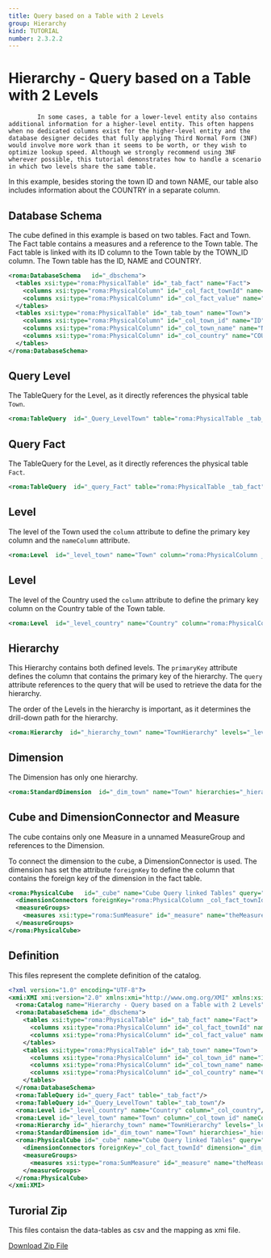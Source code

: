 ```yaml
---
title: Query based on a Table with 2 Levels
group: Hierarchy
kind: TUTORIAL
number: 2.3.2.2
---
```

# Hierarchy - Query based on a Table with 2 Levels

            In some cases, a table for a lower-level entity also contains additional information for a higher-level entity. This often happens when no dedicated columns exist for the higher-level entity and the database designer decides that fully applying Third Normal Form (3NF) would involve more work than it seems to be worth, or they wish to optimize lookup speed. Although we strongly recommend using 3NF wherever possible, this tutorial demonstrates how to handle a scenario in which two levels share the same table.

In this example, besides storing the town ID and town NAME, our table also includes information about the COUNTRY in a separate column.


## Database Schema

The cube defined in this example is based on two tables. Fact and Town. The Fact table contains a measures and a reference to the Town table. The Fact table is linked with its ID column to the Town table by the TOWN_ID column. The Town table has the ID, NAME and COUNTRY.


```xml
<roma:DatabaseSchema   id="_dbschema">
  <tables xsi:type="roma:PhysicalTable" id="_tab_fact" name="Fact">
    <columns xsi:type="roma:PhysicalColumn" id="_col_fact_townId" name="TOWN_ID" type="Integer"/>
    <columns xsi:type="roma:PhysicalColumn" id="_col_fact_value" name="VALUE" type="Integer"/>
  </tables>
  <tables xsi:type="roma:PhysicalTable" id="_tab_town" name="Town">
    <columns xsi:type="roma:PhysicalColumn" id="_col_town_id" name="ID" type="Integer"/>
    <columns xsi:type="roma:PhysicalColumn" id="_col_town_name" name="NAME"/>
    <columns xsi:type="roma:PhysicalColumn" id="_col_country" name="COUNTRY"/>
  </tables>
</roma:DatabaseSchema>

```

## Query Level

The TableQuery for the Level, as it directly references the physical table `Town`.


```xml
<roma:TableQuery  id="_Query_LevelTown" table="roma:PhysicalTable _tab_town"/>

```

## Query Fact

The TableQuery for the Level, as it directly references the physical table `Fact`.


```xml
<roma:TableQuery  id="_query_Fact" table="roma:PhysicalTable _tab_fact"/>

```

## Level

The level  of the Town used the `column` attribute to define the primary key column and the `nameColumn` attribute.




```xml
<roma:Level  id="_level_town" name="Town" column="roma:PhysicalColumn _col_town_id" nameColumn="roma:PhysicalColumn _col_town_name"/>

```

## Level

The level  of the Country used the `column` attribute to define the primary key column on the Country table of the Town table.


```xml
<roma:Level  id="_level_country" name="Country" column="roma:PhysicalColumn _col_country"/>

```

## Hierarchy

This Hierarchy contains both defined levels. The `primaryKey` attribute defines the column that contains the primary key of the hierarchy. The `query` attribute references to the query that will be used to retrieve the data for the hierarchy.

The order of the Levels in the hierarchy is important, as it determines the drill-down path for the hierarchy.


```xml
<roma:Hierarchy  id="_hierarchy_town" name="TownHierarchy" levels="_level_country _level_town" primaryKey="roma:PhysicalColumn _col_town_id" query="roma:TableQuery _Query_LevelTown"/>

```

## Dimension

The Dimension has only one hierarchy.


```xml
<roma:StandardDimension  id="_dim_town" name="Town" hierarchies="_hierarchy_town"/>

```

## Cube and DimensionConnector and Measure

The cube contains only one Measure in a unnamed MeasureGroup and references to the Dimension.

To connect the dimension to the cube, a DimensionConnector is used. The dimension has set the attribute `foreignKey` to define the column that contains the foreign key of the dimension in the fact table.


```xml
<roma:PhysicalCube   id="_cube" name="Cube Query linked Tables" query="roma:TableQuery _query_Fact">
  <dimensionConnectors foreignKey="roma:PhysicalColumn _col_fact_townId" dimension="roma:StandardDimension _dim_town"/>
  <measureGroups>
    <measures xsi:type="roma:SumMeasure" id="_measure" name="theMeasure" column="roma:PhysicalColumn _col_fact_value"/>
  </measureGroups>
</roma:PhysicalCube>

```


## Definition

This files represent the complete definition of the catalog.

```xml
<?xml version="1.0" encoding="UTF-8"?>
<xmi:XMI xmi:version="2.0" xmlns:xmi="http://www.omg.org/XMI" xmlns:xsi="http://www.w3.org/2001/XMLSchema-instance" xmlns:roma="https://www.daanse.org/spec/org.eclipse.daanse.rolap.mapping">
  <roma:Catalog name="Hierarchy - Query based on a Table with 2 Levels" cubes="_cube" dbschemas="_dbschema"/>
  <roma:DatabaseSchema id="_dbschema">
    <tables xsi:type="roma:PhysicalTable" id="_tab_fact" name="Fact">
      <columns xsi:type="roma:PhysicalColumn" id="_col_fact_townId" name="TOWN_ID" type="Integer"/>
      <columns xsi:type="roma:PhysicalColumn" id="_col_fact_value" name="VALUE" type="Integer"/>
    </tables>
    <tables xsi:type="roma:PhysicalTable" id="_tab_town" name="Town">
      <columns xsi:type="roma:PhysicalColumn" id="_col_town_id" name="ID" type="Integer"/>
      <columns xsi:type="roma:PhysicalColumn" id="_col_town_name" name="NAME"/>
      <columns xsi:type="roma:PhysicalColumn" id="_col_country" name="COUNTRY"/>
    </tables>
  </roma:DatabaseSchema>
  <roma:TableQuery id="_query_Fact" table="_tab_fact"/>
  <roma:TableQuery id="_Query_LevelTown" table="_tab_town"/>
  <roma:Level id="_level_country" name="Country" column="_col_country"/>
  <roma:Level id="_level_town" name="Town" column="_col_town_id" nameColumn="_col_town_name"/>
  <roma:Hierarchy id="_hierarchy_town" name="TownHierarchy" levels="_level_country _level_town" primaryKey="_col_town_id" query="_Query_LevelTown"/>
  <roma:StandardDimension id="_dim_town" name="Town" hierarchies="_hierarchy_town"/>
  <roma:PhysicalCube id="_cube" name="Cube Query linked Tables" query="_query_Fact">
    <dimensionConnectors foreignKey="_col_fact_townId" dimension="_dim_town"/>
    <measureGroups>
      <measures xsi:type="roma:SumMeasure" id="_measure" name="theMeasure" column="_col_fact_value"/>
    </measureGroups>
  </roma:PhysicalCube>
</xmi:XMI>

```



## Turorial Zip
This files contaisn the data-tables as csv and the mapping as xmi file.

<a href="./zip/tutorial.cube.hierarchy.query.table.multilevel.multitable.zip" download>Download Zip File</a>
